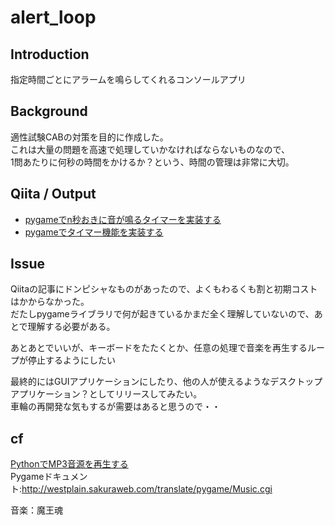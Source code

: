 # alert_loop

## Introduction
指定時間ごとにアラームを鳴らしてくれるコンソールアプリ

## Background
適性試験CABの対策を目的に作成した。  
これは大量の問題を高速で処理していかなければならないものなので、  
1問あたりに何秒の時間をかけるか？という、時間の管理は非常に大切。

## Qiita / Output

- [pygameでn秒おきに音が鳴るタイマーを実装する](https://qiita.com/cordy/items/ae6ac29b502e27000cef)
- [pygameでタイマー機能を実装する](https://qiita.com/cordy/items/49dd94762ade8d5d34ad)

## Issue

Qiitaの記事にドンピシャなものがあったので、よくもわるくも割と初期コストはかからなかった。  
だたしpygameライブラリで何が起きているかまだ全く理解していないので、あとで理解する必要がある。  

あとあとでいいが、キーボードをたたくとか、任意の処理で音楽を再生するループが停止するようにしたい  

最終的にはGUIアプリケーションにしたり、他の人が使えるようなデスクトップアプリケーション？としてリリースしてみたい。  
車輪の再開発な気もするが需要はあると思うので・・

## cf

[PythonでMP3音源を再生する](https://qiita.com/kekeho/items/a0b93695d8a8ac6f1028)  
Pygameドキュメント:http://westplain.sakuraweb.com/translate/pygame/Music.cgi

音楽：魔王魂
